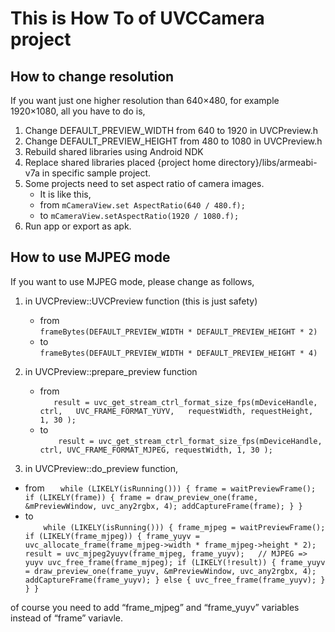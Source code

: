 # This is How To of UVCCamera project

## How to change resolution

If you want just one higher resolution than 640×480, for example 1920×1080, all you have to do is,

1. Change DEFAULT_PREVIEW_WIDTH from 640 to 1920 in UVCPreview.h  
2. Change DEFAULT_PREVIEW_HEIGHT from 480 to 1080 in UVCPreview.h  
3. Rebuild shared libraries using Android NDK  
4. Replace shared libraries placed {project home directory}/libs/armeabi-v7a in specific sample project.  
5. Some projects need to set aspect ratio of camera images.  
    * It is like this,  
    * from `mCameraView.set AspectRatio(640 / 480.f);`   
    * to  `mCameraView.setAspectRatio(1920 / 1080.f);`  
6. Run app or export as apk.  

## How to use MJPEG mode

If you want to use MJPEG mode, please change as follows,

1. in UVCPreview::UVCPreview function (this is just safety)  
    * from  
        `frameBytes(DEFAULT_PREVIEW_WIDTH * DEFAULT_PREVIEW_HEIGHT * 2)`
    * to  
        `frameBytes(DEFAULT_PREVIEW_WIDTH * DEFAULT_PREVIEW_HEIGHT * 4)`

2. in UVCPreview::prepare_preview function  
    * from  
        `   result = uvc_get_stream_ctrl_format_size_fps(mDeviceHandle, ctrl,  
                  UVC_FRAME_FORMAT_YUYV,  
                  requestWidth, requestHeight, 1, 30 );`
    * to  
        `    result = uvc_get_stream_ctrl_format_size_fps(mDeviceHandle, ctrl,
                  UVC_FRAME_FORMAT_MJPEG,
                  requestWidth, 1, 30 );`

3. in UVCPreview::do_preview function,  
* from
    `   while (LIKELY(isRunning())) {
              frame = waitPreviewFrame();
              if (LIKELY(frame)) {
                  frame = draw_preview_one(frame, &mPreviewWindow, uvc_any2rgbx, 4);
                  addCaptureFrame(frame);
              }
          }`
* to  
`    while (LIKELY(isRunning())) {
        frame_mjpeg = waitPreviewFrame();
        if (LIKELY(frame_mjpeg)) {
            frame_yuyv = uvc_allocate_frame(frame_mjpeg->width * frame_mjpeg->height * 2);
            result = uvc_mjpeg2yuyv(frame_mjpeg, frame_yuyv);	// MJPEG => yuyv
            uvc_free_frame(frame_mjpeg);
            if (LIKELY(!result)) {
                frame_yuyv = draw_preview_one(frame_yuyv, &mPreviewWindow, uvc_any2rgbx, 4);
                addCaptureFrame(frame_yuyv);
            } else {
                uvc_free_frame(frame_yuyv);
            }
        }
    }`  

of course you need to add “frame_mjpeg” and “frame_yuyv” variables instead of “frame” variavle.